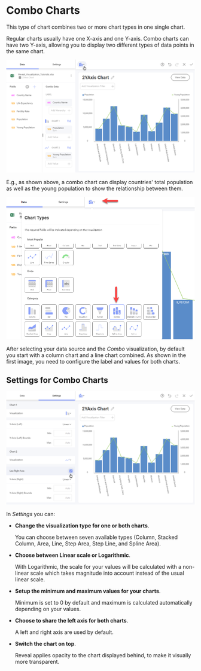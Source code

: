 # Combo Charts

This type of chart combines two or more chart types in one single chart.

Regular charts usually have one X-axis and one Y-axis. Combo charts can
have two Y-axis, allowing you to display two different types of data
points in the same chart.

<img src="images/combo-charts-sample.png" alt="Combo chart sample within Reveal" class="responsive-img"/>

E.g., as shown above, a combo chart can display countries' total
population as well as the young population to show the relationship
between them.

<img src="images/combo-charts-selection.png" alt="Selecting the Combo Chart visualization in Reveal" class="responsive-img"/>

After selecting your data source and the *Combo* visualization, by
default you start with a column chart and a line chart combined. As
shown in the first image, you need to configure the label and values for
both charts.

## Settings for Combo Charts

<img src="images/combo-charts-settings.png" alt="Combo Charts configuration settings in Reveal" class="responsive-img"/>

In *Settings* you can:

  - **Change the visualization type for one or both charts**.

    You can choose between seven available types (Column, Stacked
    Column, Area, Line, Step Area, Step Line, and Spline Area).

  - **Choose between Linear scale or Logarithmic**.

    With Logarithmic, the scale for your values will be calculated with
    a non-linear scale which takes magnitude into account instead of the
    usual linear scale.

  - **Setup the minimum and maximum values for your charts**.

    Minimum is set to 0 by default and maximum is calculated
    automatically depending on your values.

  - **Choose to share the left axis for both charts**.

    A left and right axis are used by default.

  - **Switch the chart on top**.

    Reveal applies opacity to the chart displayed behind, to make it
    visually more transparent.
